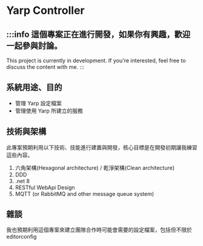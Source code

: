 # Yarp Controller

:::info
這個專案正在進行開發，如果你有興趣，歡迎一起參與討論。
---
This project is currently in development. If you're interested, feel free to discuss the content with me.
:::

## 系統用途、目的

- 管理 Yarp 設定檔案
- 管理使用 Yarp 所建立的服務

## 技術與架構

此專案預期利用以下技術、技能進行建置與開發，核心目標是在開發初期讓我練習這些內容。

1. 六角架構(Hexagonal architecture) / 乾淨架構(Clean architecture)
2. DDD
3. .net 8
4. RESTful WebApi Design
5. MQTT (or RabbitMQ and other message queue system)

## 雜談

我也預期利用這個專案來建立團隊合作時可能會需要的設定檔案，包括但不限於 editorconfig